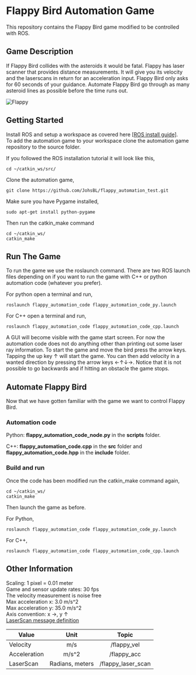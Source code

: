 # Flappy Bird Automation Game

This repository contains the Flappy Bird game modified to be controlled with ROS.

## Game Description

If Flappy Bird collides with the asteroids it would be fatal. Flappy has laser scanner that provides distance measurements. It will give you its velocity and the laserscans in return for an acceleration input. Flappy Bird only asks for 60 seconds of your guidance. Automate Flappy Bird go through as many asteroid lines as possible before the time runs out.  

![Flappy](flappy_cover.png)

## Getting Started
Install ROS and setup a workspace as covered here [[ROS install guide]](http://wiki.ros.org/ROS/Tutorials/InstallingandConfiguringROSEnvironment).  
To add the automation game to your workspace clone the automation game repository to the source folder.

If you followed the ROS installation tutorial it will look like this,   
```
cd ~/catkin_ws/src/
```
Clone the automation game,
```
git clone https://github.com/JohsBL/flappy_automation_test.git
```
Make sure you have Pygame installed,
```
sudo apt-get install python-pygame
```

Then run the catkin_make command
```
cd ~/catkin_ws/
catkin_make
```

## Run The Game

To run the game we use the roslaunch command. There are two ROS launch files depending on if you want to run the game with C++ or python automation code (whatever you prefer).

For python open a terminal and run,
```
roslaunch flappy_automation_code flappy_automation_code_py.launch
```
For C++ open a terminal and run,
```
roslaunch flappy_automation_code flappy_automation_code_cpp.launch
```
A GUI will become visible with the game start screen. For now the automation code does not do anything other than printing out some laser ray information. To start the game and move the bird press the arrow keys. Tapping the up key &uarr; will start the game. You can then add velocity in a wanted direction by pressing the arrow keys &larr;&uarr;&darr;&rarr;. Notice that it is not possible to go backwards and if hitting an obstacle the game stops.

## Automate Flappy Bird
Now that we have gotten familiar with the game we want to control Flappy Bird. 

### Automation code
Python: **flappy_automation_code_node.py** in the **scripts** folder.  

C++: **flappy_automation_code.cpp** in the **src** folder and **flappy_automation_code.hpp** in the **include** folder.

### Build and run
Once the code has been modified run the catkin_make command again,
```
cd ~/catkin_ws/
catkin_make
```

Then launch the game as before.

For Python,
```
roslaunch flappy_automation_code flappy_automation_code_py.launch
```
For C++,
```
roslaunch flappy_automation_code flappy_automation_code_cpp.launch
```

## Other Information
Scaling: 1 pixel = 0.01 meter  
Game and sensor update rates: 30 fps   
The velocity measurement is noise free   
Max acceleration x: 3.0 m/s^2  
Max acceleration y: 35.0 m/s^2  
Axis convention: x &rarr;, y &uarr;  
[LaserScan message definition](http://docs.ros.org/api/sensor_msgs/html/msg/LaserScan.html)

| Value        | Unit           | Topic  |
| ------------- |:-------------:| :-----:|
| Velocity      | m/s           | /flappy_vel |
| Acceleration  | m/s^2         | /flappy_acc |
| LaserScan     | Radians, meters      | /flappy_laser_scan |
